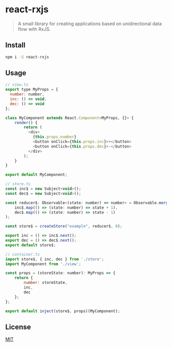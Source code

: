 # react-rxjs

> A small library for creating applications based on unidirectional data flow with RxJS.

## Install

```bash
npm i -S react-rxjs
```

## Usage

```js
// view.ts
export type MyProps = { 
  number: number, 
  inc: () => void, 
  dec: () => void 
};

class MyComponent extends React.Component<MyProps, {}> {
    render() {
        return (
          <div>
            {this.props.number}
            <button onClick={this.props.inc}>+</button>
            <button onClick={this.props.dec}>-</button>
          </div>
        );
    }
}

export default MyComponent;
```

```js
// store.ts
const inc$ = new Subject<void>();
const dec$ = new Subject<void>();

const reducer$: Observable<(state: number) => number> = Observable.merge(
    inc$.map(() => (state: number) => state + 1),
    dec$.map(() => (state: number) => state - 1)
);

const store$ = createStore("example", reducer$, 0);

export inc = () => inc$.next();
export dec = () => dec$.next();
export default store$;
```

```js
// container.ts
import store$, { inc, dec } from './store';
import MyComponent from './view';

const props = (storeState: number): MyProps => {
    return {
        number: storeState,
        inc,
        dec
    };
};

export default inject(store$, props)(MyComponent);
```

## License

[MIT](http://vjpr.mit-license.org)
